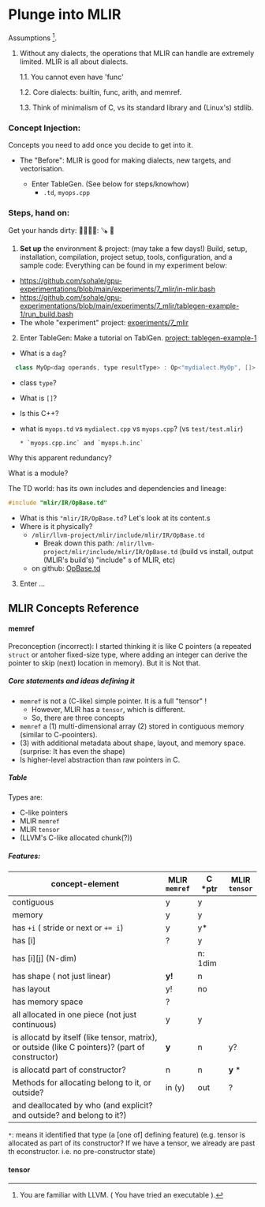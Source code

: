 # Plunge into MLIR
<!-- the plunge. plungeLang -->

Assumptions [^assumptions].
[^assumptions]: You are familiar with LLVM. ( You have tried an executable ).

1. Without any dialects,
the operations that MLIR can handle are extremely limited.
MLIR is all about dialects.

    1.1. You cannot even have 'func'

    1.2. Core dialects: builtin, func, arith, and memref.

    1.3. Think of minimalism of C, vs its standard library and (Linux's) stdlib.


### Concept Injection:
Concepts you need to add once you decide to get into it.

* The "Before":
MLIR is good for making dialects, new targets, and vectorisation.

   * Enter TableGen. (See below for steps/knowhow)
      * `.td`, `myops.cpp`

### Steps, hand on:

Get your hands dirty: 🫵🤌🫰🤜: 🪚 🧱
1. **Set up** the environment & project: (may take a few days!)
Build, setup, installation, compilation, project setup, tools, configuration, and a sample code: Everything can be found in my experiment below:
* https://github.com/sohale/gpu-experimentations/blob/main/experiments/7_mlir/in-mlir.bash
* https://github.com/sohale/gpu-experimentations/blob/main/experiments/7_mlir/tablegen-example-1/run_build.bash
* The whole "experiment" project: [experiments/7_mlir](https://github.com/sohale/gpu-experimentations/tree/main/experiments/7_mlir)

2. Enter TableGen:
Make a tutorial on TablGen. [project: tablegen-example-1](https://github.com/sohale/gpu-experimentations/tree/main/experiments/7_mlir/tablegen-example-1)

* What is a `dag`?
```cpp
  class MyOp<dag operands, type resultType> : Op<"mydialect.MyOp", []> {
```
* class `type`?
* What is `[]`?
* Is this C++?

* what is `myops.td` vs `mydialect.cpp` vs `myops.cpp`? (vs `test/test.mlir`)

      * `myops.cpp.inc` and `myops.h.inc`

Why this apparent redundancy?

What is a module?

The TD world: has its own includes and dependencies and lineage:
```cpp
#include "mlir/IR/OpBase.td"
```
* What is this `"mlir/IR/OpBase.td`? Let's look at its content.s
* Where is it physically?
   * `/mlir/llvm-project/mlir/include/mlir/IR/OpBase.td`
       * Break down this path: `/mlir/llvm-project/mlir/include/mlir/IR/OpBase.td` (build vs install, output (MLIR's build's) "include" s of MLIR, etc)
   * on github: [OpBase.td](https://github.com/llvm/llvm-project/blob/main/mlir/include/mlir/IR/OpBase.td)


3. Enter ...

## MLIR Concepts Reference

#### memref

Preconception (incorrect):
I started thinking it is like C pointers (a repeated `struct` or antoher fixed-size type, where adding an integer can derive the pointer to skip (next) location in memory). But it is Not that.

##### Core statements and ideas defining it
* `memref` is not a (C-like) simple pointer. It is a full "tensor" !
     * However, MLIR has a `tensor`, which is different.
     * So, there are three concepts
* `memref` a (1) multi-dimensional array (2) stored in contiguous memory (similar to C-poointers).
*  (3) with additional metadata about shape, layout, and memory space. (surprise: It has even the shape)
* Is higher-level abstraction than raw pointers in C.

##### Table
Types are:
* C-like pointers
* MLIR `memref`
* MLIR `tensor`
* (LLVM's C-like allocated chunk(?))

##### Features:
| concept-element | MLIR <br/> `memref` | C *ptr | MLIR <br/> `tensor` |
|-------------------------|-----|-----|-----|
| contiguous |   y  |  y   |     |
| memory |      y   |  y   |     |
| has `+i` ( stride or next or `+= i`) |  y   |   y*  |     |
| has [i]        |   ?   |   y  |     |
| has [i][j] (N-dim) |     |   n: 1dim  |     |
| has shape ( not just linear) |  **y!**  |  n   |     |
| has layout |    y!   |  no   |     |
| has memory space |   ?  |     |     |
| all allocated in one piece (not just continuous) |  y  |  y |     |
| is allocatd by itself (like tensor, matrix), <br/> or outside (like C pointers)? (part of constructor) |   **y**  |  n  | y?  |
| is allocatd part of constructor? |   n  |  n  | **y** * |
|     Methods for allocating belong to it, or outside? |  in (y) |  out  |  ?  |
|     and deallocated by who (and explicit? and outside? and belong to it?) |          |     |     |

`*`: means it identified that type (a [one of] defining feature) (e.g. tensor is allocated as part of its constructor? If we have a tensor, we already are past th econstructor. i.e. no pre-constructor state)

#### tensor
